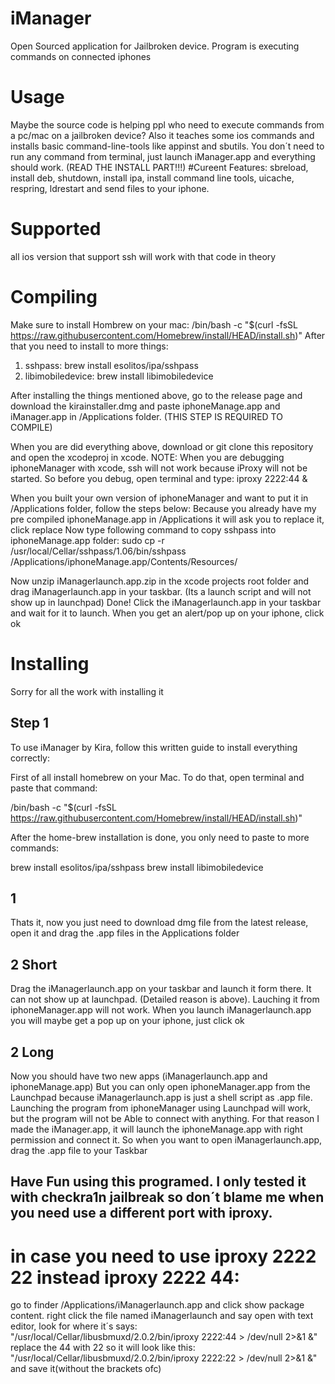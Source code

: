 # iManager
Open Sourced application for Jailbroken device. Program is executing commands on connected iphones


# Usage
Maybe the source code is helping ppl who need to execute commands from a pc/mac on a jailbroken device? Also it teaches some ios commands and installs
basic command-line-tools like appinst and sbutils. 
You don´t need to run any command from terminal, just launch iManager.app and everything should work. (READ THE INSTALL PART!!!)
#Cureent Features:
sbreload, install deb, shutdown, install ipa, install command line tools, uicache, respring, ldrestart and send files to your iphone.


# Supported
all ios version that support ssh will work with that code in theory

# Compiling
Make sure to install Hombrew on your mac:
/bin/bash -c "$(curl -fsSL https://raw.githubusercontent.com/Homebrew/install/HEAD/install.sh)"
After that you need to install to more things:
1. sshpass:
brew install esolitos/ipa/sshpass
2. libimobiledevice:
brew install libimobiledevice

After installing the things mentioned above, go to the release page and download the kirainstaller.dmg and paste iphoneManage.app and iManager.app in /Applications folder. (THIS STEP IS REQUIRED TO COMPILE)

When you are did everything above, download or git clone this repository and open the xcodeproj in xcode.
NOTE: When you are debugging iphoneManager with xcode, ssh will not work because iProxy will not be started. So before you debug, open terminal and type:
iproxy 2222:44 &


When you built your own version of iphoneManager and want to put it in /Applications folder, follow the steps below:
Because you already have my pre compiled iphoneManage.app in /Applications it will ask you to replace it, click replace
Now type following command to copy sshpass into iphoneManage.app folder: 
sudo cp -r /usr/local/Cellar/sshpass/1.06/bin/sshpass /Applications/iphoneManage.app/Contents/Resources/

Now unzip iManagerlaunch.app.zip in the xcode projects root folder and drag iManagerlaunch.app in your taskbar. (Its a launch script and will not show up in launchpad)
Done! Click the iManagerlaunch.app in your taskbar and wait for it to launch. When you get an alert/pop up on your iphone, click ok


# Installing
Sorry for all the work with installing it
## Step 1
To use iManager by Kira, follow this written guide to install everything correctly:

First of all install homebrew on your Mac. To do that, open terminal and paste that command:

/bin/bash -c "$(curl -fsSL https://raw.githubusercontent.com/Homebrew/install/HEAD/install.sh)" 

After the home-brew installation is done, you only need to paste to more commands:

brew install esolitos/ipa/sshpass
brew install libimobiledevice
## 1
Thats it, now you just need to download dmg file from the latest release, open it and drag the .app files in the Applications folder
## 2 Short
Drag the iManagerlaunch.app on your taskbar and launch it form there. It can not show up at launchpad. (Detailed reason is above). 
Lauching it from iphoneManager.app will not work. When you launch iManagerlaunch.app you will maybe get a pop up on your iphone, just click ok
## 2 Long
Now you should have two new apps (iManagerlaunch.app and iphoneManage.app)
But you can only open iphoneManager.app from the Launchpad because iManagerlaunch.app is just
a shell script as .app file. 
Launching the program from iphoneManager using Launchpad will work, but the program will not be 
Able to connect with anything. For that reason I made the iManager.app, it will launch the iphoneManage.app with right permission and connect it.
So when you want to open iManagerlaunch.app, drag the .app file to your Taskbar

## Have Fun using this programed. I only tested it with checkra1n jailbreak so don´t blame me when you need use a different port with iproxy.
# in case you need to use iproxy 2222 22 instead iproxy 2222 44:
go to finder /Applications/iManagerlaunch.app and click show package content. right click the file named iManagerlaunch and say open with text editor,
look for where it´s says:
"/usr/local/Cellar/libusbmuxd/2.0.2/bin/iproxy 2222:44 > /dev/null 2>&1 &" 
replace the 44 with 22 so it will look like this:
"/usr/local/Cellar/libusbmuxd/2.0.2/bin/iproxy 2222:22 > /dev/null 2>&1 &" and save it(without the brackets ofc) 

